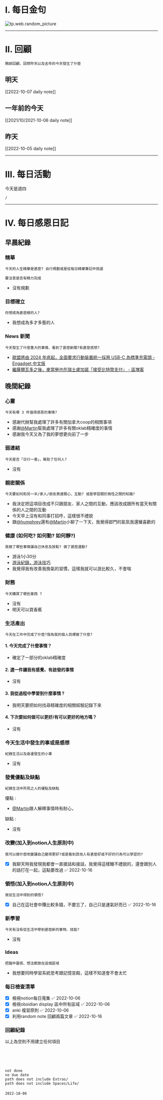 # I. 每日金句
![tp.web.random_picture](https://images.unsplash.com/photo-1663278493526-51c23d39883e?crop=entropy&cs=tinysrgb&fit=crop&fm=jpg&h=1080&ixid=MnwxfDB8MXxyYW5kb218MHx8fHx8fHx8MTY2NTA2NTMyNg&ixlib=rb-1.2.1&q=80&w=1920) 

---

# II. 回顧
```note-brown
開啟回顧，回想昨天以及去年的今天發生了什麼
```

## 明天
[[2022-10-07 daily note]]

## 一年前的今天
[[2021/10/2021-10-06 daily note]]

## 昨天
[[2022-10-05 daily note]] 


---
# III. 每日活動
今天是週四
```ActivityHistory
/

```

---
# IV. 每日感恩日記
## 早晨紀錄
### 精華
```note-brown
今天的人生精華是甚麼? 自行規劃或是從每日精華筆記中挑選
```
```note-red
要注意是否有精力完成
```
- 沒有規劃

### 目標確立
```note-brown
你想成為甚麼樣的人?
```
- 我想成為多才多藝的人

### News 新聞
```note-brown
今天發生了什麼重大的事情、看到了甚麼新聞?有甚麼感想?
```
- [歐盟將由 2024 年底起，全面要求行動裝置統一採用 USB-C 為標準充電頭 - Engadget 中文版](https://chinese.engadget.com/eu-usb-c-port-charging-requirement-approved-010005103.html)
- [繼薩爾瓦多之後，麥當勞也在瑞士盧加諾「接受比特幣支付」 - 區塊客](https://blockcast.it/2022/10/05/mcdonalds-accepts-btc-as-a-payment-method-in-the-city-of-lugano/)

## 晚間紀錄
### 心靈
```note-brown
今天有哪 3 件值得感恩的事情?
```
- 感謝代辦幫我處理了許多有關加拿大coop的相關事項
- 感謝[@Martin](../../../../../Extras/People/@Martin.md)幫我處理了許多有關oklab精確度的事情
- 感謝我今天又為了我的夢想更向前了一步

### 弱連結
```note-brown
今天是否「日行一善」，幫助了任何人?
```
- 沒有

### 親密關係
```note-brown
今天要如何和另一半/家人/朋友表達關心、互動? 或是學習關於兩性之間的知識?
```
- 我決定把這項目改成不只跟朋友、家人之間的互動，應該改成跟所有當天有關係的人之間的互動
- 今天早上沒有和同事打招呼，這樣很不禮貌
- 跟[@humphrey](@humphrey.md)還有[@Martin](../../../../../Extras/People/@Martin.md)小聊了一下天，我覺得部門的氣氛我還蠻喜歡的

### 健康 (如何吃? 如何動? 如何靜?)
```note-brown
我做了哪些事情讓自己休息及放鬆? 做了甚麼運動?
```
- 游泳1小30分
- [游泳紀錄，游泳技巧](游泳紀錄，游泳技巧.md)
- 我覺得我有改善我換氣的習慣，這樣我就可以游比較久，不會喘

### 財務
```note-brown
今天購買了哪些東西 ?
```
- 沒有
- 明天可以買香蕉

### 生活產出
```note-brown
今天在工作中完成了什麼?我為我的個人目標做了什麼?
```
#### 1. 今天完成了什麼事情？ 
- 確定了一部分的oklab精確度

#### 2. 選一件讓我有感覺、有啟發的事情 
- 沒有

#### 3. 我從過程中學習到什麼事情 ? 
- 我明天要把如何找尋精確度的相關經驗記錄下來

#### 4. 下次要如何做可以更好/有可以更好的地方嗎？
- 沒有

### 今天生活中發生的事或是感想
```note-brown
紀錄生活以及身邊發生的小事
```
- 沒有

### 發覺優點及缺點
```note-brown
紀錄生活中所見之人的優點及缺點
```
優點 : 
- [@Martin](../../../../../Extras/People/@Martin.md)跟人解釋事情時有耐心，

缺點 : 
- 沒有

### 改變(加入到notion人生原則中)
```note-brown
我可以做什麼改變讓自己變得更好?或是看到其他人有甚麼好或不好的行為可以學習的?
```
- [x] 我聊天時我發現我都會一直搶話和接話，我覺得這樣鰻不禮貌的，還會跟別人的話打在一起，這點要改過 ✅ 2022-10-16

### 領悟(加入到notion人生原則中)
```note-brown
我從生活中得到的領悟?
```
- [x] 自己在這社會中賺比較多錢，不要忘了，自己只是運氣好而已 ✅ 2022-10-16

### 新學習
```note-brown
今天有沒有從生活中學到甚麼新的事物、技能?
```
- 沒有

### Ideas
```note-brown
把腦中靈感、想法都放在這個區域
```
- 我想要同時學習系統思考跟記憶宮殿，這樣不知道會不會太忙

### 每日檢查清單
- [x] 檢視notion每日蒐集 ✅ 2022-10-06
- [x] 檢視obsidian display 區中所有區域 ✅ 2022-10-06
- [x] anki 複習原則 ✅ 2022-10-06
- [x] 利用random note 回顧兩篇文章 ✅ 2022-10-16
 
### 回顧紀錄

以上為空則不用建立任何項目


###  
```
 
```

###  
#### 
```

```
#### 
```
not done
no due date
path does not include Extras/
path does not include Spaces/Life/
```

#### 

```
2022-10-06
```

